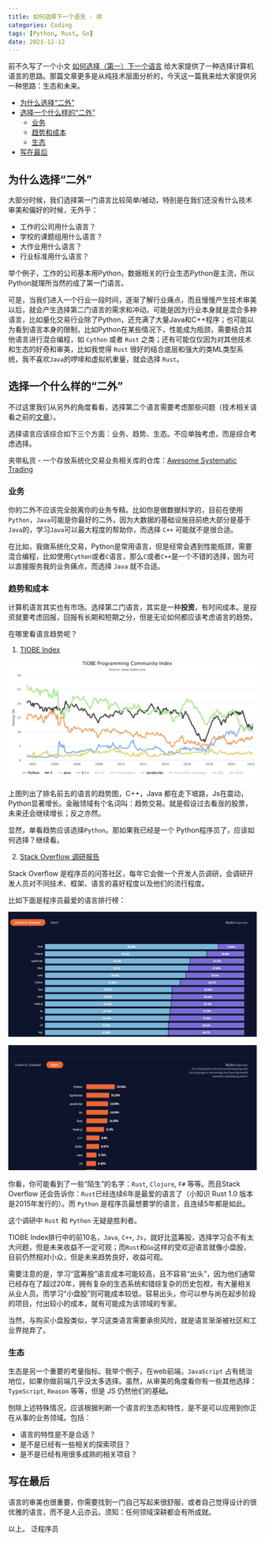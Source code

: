 ```yaml
---
title: 如何选择下一个语言 - 续
categories: Coding
tags: [Python, Rust, Go]
date: 2021-12-12
---
```


前不久写了一个小文 [如何选择（第一）下一个语言](https://wangzhe3224.github.io/2021/12/07/pick_next_language/) 给大家提供了一种选择计算机语言的思路。那篇文章更多是从纯技术层面分析的，今天这一篇我来给大家提供另一种思路：生态和未来。

- [为什么选择“二外”](#为什么选择二外)
- [选择一个什么样的“二外”](#选择一个什么样的二外)
  - [业务](#业务)
  - [趋势和成本](#趋势和成本)
  - [生态](#生态)
- [写在最后](#写在最后)

## 为什么选择“二外”

大部分时候，我们选择第一门语言比较简单/被动，特别是在我们还没有什么技术审美和偏好的时候，无外乎：

- 工作的公司用什么语言？
- 学校的课题组用什么语言？
- 大作业用什么语言？
- 行业标准用什么语言？

举个例子，工作的公司基本用Python，数据相关的行业生态Python是主流，所以Python就理所当然的成了第一门语言。

可是，当我们进入一个行业一段时间，逐渐了解行业痛点，而且慢慢产生技术审美以后，就会产生选择第二门语言的需求和冲动。可能是因为行业本身就是混合多种语言，比如量化交易行业除了Python，还充满了大量Java和C++程序；也可能以为看到语言本身的限制，比如Python在某些情况下，性能成为瓶颈，需要结合其他语言进行混合编程，如 `Cython` 或者 `Rust` 之类；还有可能仅仅因为对其他技术和生态的好奇和审美，比如我觉得 `Rust` 很好的结合底层和强大的类ML类型系统，我不喜欢`Java`的啰嗦和虚拟机重量，就会选择 `Rust`。

## 选择一个什么样的“二外”

不过这里我们从另外的角度看看，选择第二个语言需要考虑那些问题（技术相关请看之前的[文章](https://wangzhe3224.github.io/2021/12/07/pick_next_language/)）。

选择语言应该综合如下三个方面：业务、趋势、生态。不应单独考虑，而是综合考虑选择。

夹带私货 - 一个存放系统化交易业务相关库的仓库：[Awesome Systematic Trading](https://github.com/wangzhe3224/awesome-systematic-trading)

### 业务

你的二外不应该完全脱离你的业务专精。比如你是做数据科学的，目前在使用`Python`，`Java`可能是你最好的二外，因为大数据的基础设施目前绝大部分是基于`Java`的，学习`Java`可以最大程度的帮助你，而选择 `C++` 可能就不是很合适。

在比如，我做系统化交易，Python是常用语言，但是经常会遇到性能瓶颈，需要混合编程，比如使用`Cython`或者`C`语言，那么`C`或者`C++`是一个不错的选择，因为可以直接服务我的业务痛点，而选择 `Java` 就不合适。

### 趋势和成本

计算机语言其实也有市场。选择第二门语言，其实是一种**投资**，有时间成本。是投资就要考虑回报，回报有长期和短期之分，但是无论如何都应该考虑语言的趋势。

在哪里看语言趋势呢？

1. [TIOBE Index](https://www.tiobe.com/tiobe-index/)

![TIOBE Index](https://raw.githubusercontent.com/wangzhe3224/pic_repo/master/images/20211212111029.png)

上图列出了排名前五的语言的趋势图，C++，Java 都在走下坡路，Js在震动，Python显著增长。金融领域有个名词叫：趋势交易。就是假设过去看涨的股票，未来还会继续增长；反之亦然。

显然，单看趋势应该选择`Python`。那如果我已经是一个 Python程序员了，应该如何选择？继续看。

2. [Stack Overflow 调研报告](https://insights.stackoverflow.com/survey/2021)

Stack Overflow 是程序员的问答社区，每年它会做一个开发人员调研，会调研开发人员对不同技术、框架、语言的喜好程度以及他们的流行程度。

比如下面是程序员最爱的语言排行榜：

![Most loved languages](https://raw.githubusercontent.com/wangzhe3224/pic_repo/master/images/20211212114545.png)

![Most wanted languages](https://raw.githubusercontent.com/wangzhe3224/pic_repo/master/images/20211212114950.png)

你看，你可能看到了一些“陌生”的名字：`Rust`, `Clojure`, `F#` 等等。而且Stack Overflow 还会告诉你：`Rust`已经连续6年是最爱的语言了（小知识 Rust 1.0 版本是2015年发行的）。而 `Python` 是程序员最想要学的语言，且连续5年都是如此。

这个调研中 `Rust` 和 `Python` 无疑是胜利者。

TIOBE Index排行中的前10名，`Java`, `C++`, `Js`，就好比蓝筹股，选择学习会不有太大问题，但是未来收益不一定可观；而`Rust`和`Go`这样的受欢迎语言就像小盘股，目前仍然相对小众，但是未来趋势良好，收益可观。

需要注意的是，学习“蓝筹股”语言成本可能较高，且不容易“出头”，因为他们通常已经存在了超过20年，拥有复杂的生态系统和错综复杂的历史包袱，有大量相关从业人员。而学习“小盘股”则可能成本较低，容易出头，你可以参与尚在起步阶段的项目，付出较小的成本，就有可能成为该领域的专家。

当然，与购买小盘股类似，学习这类语言需要承担风险，就是语言渐渐被社区和工业界抛弃了。

### 生态

生态是另一个重要的考量指标。我举个例子，在web前端，`JavaScript` 占有统治地位，如果你做前端几乎没太多选择。虽然，从审美的角度看你有一些其他选择：`TypeScript`, `Reason` 等等，但是 JS 仍然他们的基础。

刨除上述特殊情况，应该根据判断一个语言的生态和特性，是不是可以应用到你正在从事的业务领域。包括：

- 语言的特性是不是合适？
- 是不是已经有一些相关的探索项目？
- 是不是已经有用很多成熟的相关项目？


## 写在最后

语言的审美也很重要，你需要找到一门自己写起来很舒服，或者自己觉得设计的很优雅的语言，而不是人云亦云。须知：任何领域深耕都会有所成就。


以上。
泛程序员
